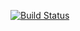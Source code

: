 [![Build Status](https://travis-ci.org/zhanchi5/lab07.svg?branch=master)](https://travis-ci.org/zhanchi5/lab07)



